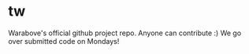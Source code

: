 # tw

Warabove's official github project repo. Anyone can contribute :) We go over submitted code on Mondays!
